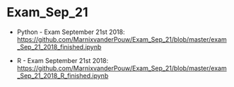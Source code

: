 # Exam_Sep_21

* Python - Exam September 21st 2018: https://github.com/MarnixvanderPouw/Exam_Sep_21/blob/master/exam_Sep_21_2018_finished.ipynb

* R - Exam September 21st 2018: https://github.com/MarnixvanderPouw/Exam_Sep_21/blob/master/exam_Sep_21_2018_R_finished.ipynb
